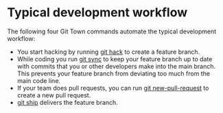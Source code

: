 # Typical development workflow

The following four Git Town commands automate the typical development workflow:

- You start hacking by running [git hack](./commands/hack.md) to create a
  feature branch.
- While coding you run [git sync](./commands/sync.md) to keep your feature
  branch up to date with commits that you or other developers make into the main
  branch. This prevents your feature branch from deviating too much from the
  main code line.
- If your team does pull requests, you can run
  [git new-pull-request](./commands/new-pull-request.md) to create a new pull
  request.
- [git ship](./commands/ship.md) delivers the feature branch.

